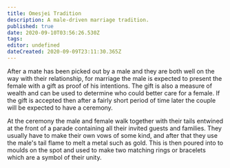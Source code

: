 ```yaml
---
title: Omesjei Tradition
description: A male-driven marriage tradition.
published: true
date: 2020-09-10T03:56:26.530Z
tags: 
editor: undefined
dateCreated: 2020-09-09T23:11:30.365Z
---
```


After a mate has been picked out by a male and they are both well on the way with their relationship, for marriage the male is expected to present the female with a gift as proof of his intentions. The gift is also a measure of wealth and can be used to determine who could better care for a female. If the gift is accepted then after a fairly short period of time later the couple will be expected to have a ceremony.

At the ceremony the male and female walk together with their tails entwined at the front of a parade containing all their invited guests and families. They usually have to make their own vows of some kind, and after that they use the male's tail flame to melt a metal such as gold. This is then poured into to moulds on the spot and used to make two matching rings or bracelets which are a symbol of their unity.